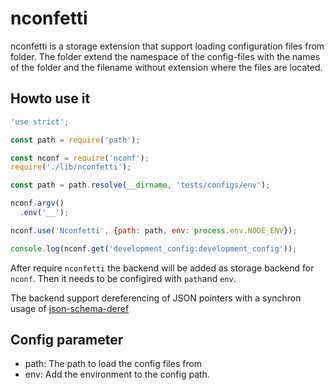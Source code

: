 # nconfetti

nconfetti is a storage extension that support loading configuration files
from folder. The folder extend the namespace of the config-files with the
names of the folder and the filename without extension where the files are
located.

## Howto use it

```javascript
'use strict';

const path = require('path');

const nconf = require('nconf');
require('./lib/nconfetti');

const path = path.resolve(__dirname, 'tests/configs/env');

nconf.argv()
  .env('__');

nconf.use('Nconfetti', {path: path, env: process.env.NODE_ENV});

console.log(nconf.get('development_config:development_config'));


```

After require `nconfetti` the backend will be added as storage backend
for `nconf`. Then it needs to be configired with `path`and `env`.

The backend support dereferencing of JSON pointers with a synchron usage
of [json-schema-deref](https://www.npmjs.com/package/json-schema-deref)

## Config parameter

- path: The path to load the config files from
- env: Add the environment to the config path.
